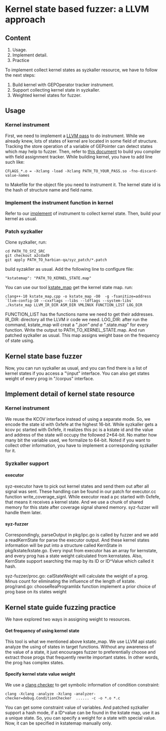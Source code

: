 # Kernel state based fuzzer: a LLVM approach

## Content

1. Usage.
2. Implement detail.
3. Practice

To implement collect kernel states as syzkaller resource, we have to follow the next steps:

1. Build kernel with GEPOperator tracker instrument.
2. Support collecting kernel state in syzkaller.
3. Weighted kernel states for fuzzer.

## Usage

### Kernel instrument

First, we need to implement a [LLVM pass](../static_analysis_tools/kern_instrument/AssignTrackerPass)  to do instrument. While we already knew, lots of states of kernel are located in some field of structure. Tracking the store operation of a variable of GEPointer can detect states which may help to fuzzer. Then, refer to [this document](https://llvm.org/docs/WritingAnLLVMPass.html) to build you compiler with field assignment tracker. While building kernel, you have to add line such like:
```  
CFLAGS_*.o = -Xclang -load -Xclang PATH_TO_YOUR_PASS.so -fno-discard-value-names
```  
to Makefile for the object file you need to instrument it. The kernel state id is the hash of structure name and field name.

### Implement the instrument function in kernel

Refer to our [implement](../static_analysis_tools/kern_instrument/kern_patch) of instrument to collect kernel state. Then, build your kernel as usual.

### Patch syzkaller

Clone syzkaller, run:
```  
cd PATH_TO_SYZ_SRC
git checkout a2cdad9
git apply PATH_TO_harbian-qa/syz_patch/*.patch
```   

build syzakller as usual. Add the following line to configure file:

```  
"kstatemap": "PATH_TO_KERNEL_STATE.map"
```  

You can use our tool [kstate_map](../static_analysis_tools/IRParser/kstate_map.cpp) get the kernel state map. run:

```  
clang++-10 kstate_map.cpp -o kstate_map -O0  -g -fsanitize=address `llvm-config-10 --cxxflags --libs --ldflags --system-libs`
./kstate_map LLVM_IR_DIR ASM_DIR VMLINUX FUNCTION_LIST LOG_DIR
```  

FUNCTION_LIST has the functions name we need to get their addresses.
IR_DIR: directory all the LLVM ir code we need.
LOG_DIR: after run the command, kstate_map will creat a "*.json" and a "*.state.map" for every function.
Write the output to PATH_TO_KERNEL_STATE.map. And run patched syzkaller as usual. This map assigns weight base on the frequency of state using. 

## Kernel state base fuzzer
Now, you can run syzkaller as usual, and you can find there is a list of kernel states if you access a "\input" interface. You can also get states weight of every prog in "/corpus" interface.

## Implement detail of kernel state resource

### Kernel instrument

We reuse the KCOV interface instead of using a separate mode. So, we encode the state id with 0xfefe at the highest 16-bit. While syzkaller gets a kcov pc started with 0xfefe, it realizes this pc is a kstate id and the value and address of the state will occupy the followed 2*64-bit. No matter how many bit the variable used, we formalize to 64-bit. Noted if you want to collect other information, you have to implement a corresponding syzkaller for it.

### Syzkaller support

#### executor

syz-executor have to pick out kernel states and send them out after all signal was sent. These handling can be found in our patch for executor.cc function write_coverage_signl. While executor read a pc started with 0xfefe, that means it receives a kernel state. And we use a chunk of shared memory for this state after coverage signal shared memory. syz-fuzzer will handle them later.

#### syz-fuzzer

Correspondingly, parseOutput in pkg/ipc.go is called by fuzzer and we add a readKernState for parse the executor output. And these kernel states information will be put into a structure called KernState in pkg/kstate/kstate.go. Every input from executor has an array for kernstate, and every prog has a state weight calculated from kernstates. Also, KernState support searching the map by its ID or ID^Value which called it hash.

syz-fuzzer/proc.go: calStateWeight will calculate the weight of a prog. Minus count for eliminating the influence of the length of kstate. prog/rand.go: chooseReaProgramIdx function implement a prior choice of prog base on its states weight

## Kernel state guide fuzzing practice

We have explored two ways in assigning weight to resources.

#### Get frequency of using kernel state

This tool is what we mentioned above kstate_map. We use LLVM api static analyze the using of states in target functions. Without any awareness of the value of a state, it just encourages fuzzer to preferentially choose and extract those progs that frequently rewrite important states. In other words, the prog has  complex states.

#### Specify kernel state value weight

We use a [clang checker](../static_analysis_tools/ConditionChecker/) to get symbolic information of condition constraint:

```  
clang -Xclang -analyze -Xclang -analyzer-checker=debug.ConditionChecker  ...... -c -o *.o *.c
```  

You can get some constraint value of variables. And patched syzkaller support a hash mode, if a ID^value can be found in the kstate map, use it as a unique state. So, you can specify a weight for a state with special value. Now, it can be specified in kstatemap manually only.
